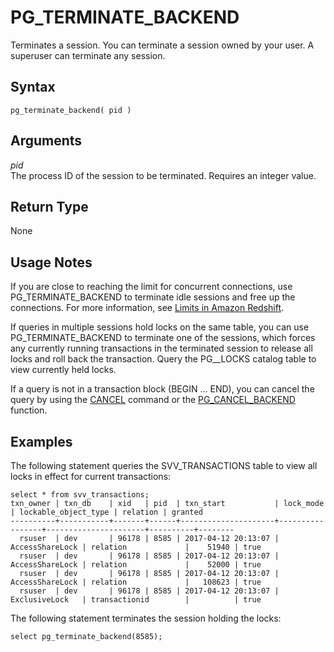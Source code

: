 # PG\_TERMINATE\_BACKEND<a name="PG_TERMINATE_BACKEND"></a>

Terminates a session\. You can terminate a session owned by your user\. A superuser can terminate any session\.

## Syntax<a name="PG_TERMINATE_BACKEND-synopsis"></a>

```
pg_terminate_backend( pid )
```

## Arguments<a name="PG_TERMINATE_BACKEND-arguments"></a>

*pid*  
The process ID of the session to be terminated\. Requires an integer value\.

## Return Type<a name="PG_TERMINATE_BACKEND-return-type"></a>

None

## Usage Notes<a name="PG_TERMINATE_BACKEND-usage-notes"></a>

 If you are close to reaching the limit for concurrent connections, use PG\_TERMINATE\_BACKEND to terminate idle sessions and free up the connections\. For more information, see [Limits in Amazon Redshift](http://docs.aws.amazon.com/redshift/latest/mgmt/amazon-redshift-limits.html)\. 

If queries in multiple sessions hold locks on the same table, you can use PG\_TERMINATE\_BACKEND to terminate one of the sessions, which forces any currently running transactions in the terminated session to release all locks and roll back the transaction\. Query the PG\_\_LOCKS catalog table to view currently held locks\. 

If a query is not in a transaction block \(BEGIN … END\), you can cancel the query by using the [CANCEL](r_CANCEL.md) command or the [PG\_CANCEL\_BACKEND](PG_CANCEL_BACKEND.md) function\. 

## Examples<a name="PG_TERMINATE_BACKEND-example"></a>

The following statement queries the SVV\_TRANSACTIONS table to view all locks in effect for current transactions:

```
select * from svv_transactions;
txn_owner | txn_db    | xid   | pid  | txn_start           | lock_mode       | lockable_object_type | relation | granted
----------+-----------+-------+------+---------------------+-----------------+----------------------+----------+--------
  rsuser  | dev       | 96178 | 8585 | 2017-04-12 20:13:07 | AccessShareLock | relation             |    51940 | true   
  rsuser  | dev       | 96178 | 8585 | 2017-04-12 20:13:07 | AccessShareLock | relation             |    52000 | true   
  rsuser  | dev       | 96178 | 8585 | 2017-04-12 20:13:07 | AccessShareLock | relation             |   108623 | true   
  rsuser  | dev       | 96178 | 8585 | 2017-04-12 20:13:07 | ExclusiveLock   | transactionid        |          | true
```

The following statement terminates the session holding the locks:

```
select pg_terminate_backend(8585); 
```